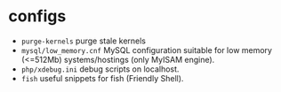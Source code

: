 # configs

* `purge-kernels` purge stale kernels
* `mysql/low_memory.cnf` MySQL configuration suitable for low memory (<=512Mb) systems/hostings (only MyISAM engine).
* `php/xdebug.ini` debug scripts on localhost.
* `fish` useful snippets for fish (Friendly Shell).

